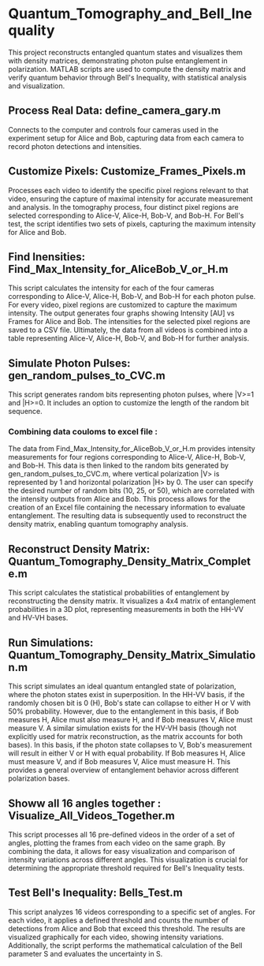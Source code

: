 # Quantum_Tomography_and_Bell_Inequality
This project reconstructs entangled quantum states and visualizes them with density matrices, demonstrating photon pulse entanglement in polarization. MATLAB scripts are used to compute the density matrix and verify quantum behavior through Bell's Inequality, with statistical analysis and visualization.
## Process Real Data: define_camera_gary.m
Connects to the computer and controls four cameras used in the experiment setup for Alice and Bob, capturing data from each camera to record photon detections and intensities.
## Customize Pixels: Customize_Frames_Pixels.m
Processes each video to identify the specific pixel regions relevant to that video, ensuring the capture of maximal intensity for accurate measurement and analysis. In the tomography process, four distinct pixel regions are selected corresponding to Alice-V, Alice-H, Bob-V, and Bob-H. For Bell's test, the script identifies two sets of pixels, capturing the maximum intensity for Alice and Bob.
## Find Inensities: Find_Max_Intensity_for_AliceBob_V_or_H.m
This script calculates the intensity for each of the four cameras corresponding to Alice-V, Alice-H, Bob-V, and Bob-H for each photon pulse. For every video, pixel regions are customized to capture the maximum intensity. The output generates four graphs showing Intensity [AU] vs Frames for Alice and Bob. The intensities for the selected pixel regions are saved to a CSV file. Ultimately, the data from all videos is combined into a table representing Alice-V, Alice-H, Bob-V, and Bob-H for further analysis.
## Simulate Photon Pulses: gen_random_pulses_to_CVC.m
This script generates random bits representing photon pulses, where |V>=1 and |H>=0. It includes an option to customize the length of the random bit sequence.
### Combining data couloms to excel file :
The data from Find_Max_Intensity_for_AliceBob_V_or_H.m provides intensity measurements for four regions corresponding to Alice-V, Alice-H, Bob-V, and Bob-H. This data is then linked to the random bits generated by gen_random_pulses_to_CVC.m, where vertical polarization |V> is represented by 1 and horizontal polarization |H> by 0. The user can specify the desired number of random bits (10, 25, or 50), which are correlated with the intensity outputs from Alice and Bob. This process allows for the creation of an Excel file containing the necessary information to evaluate entanglement. The resulting data is subsequently used to reconstruct the density matrix, enabling quantum tomography analysis.
## Reconstruct Density Matrix: Quantum_Tomography_Density_Matrix_Complete.m
This script calculates the statistical probabilities of entanglement by reconstructing the density matrix. It visualizes a 4x4 matrix of entanglement probabilities in a 3D plot, representing measurements in both the HH-VV and HV-VH bases.
## Run Simulations: Quantum_Tomography_Density_Matrix_Simulation.m
This script simulates an ideal quantum entangled state of polarization, where the photon states exist in superposition. In the HH-VV basis, if the randomly chosen bit is 0 (H), Bob's state can collapse to either H or V with 50% probability. However, due to the entanglement in this basis, if Bob measures H, Alice must also measure H, and if Bob measures V, Alice must measure V.
A similar simulation exists for the HV-VH basis (though not explicitly used for matrix reconstruction, as the matrix accounts for both bases). In this basis, if the photon state collapses to V, Bob's measurement will result in either V or H with equal probability. If Bob measures H, Alice must measure V, and if Bob measures V, Alice must measure H. This provides a general overview of entanglement behavior across different polarization bases.
## Showw all 16 angles together : Visualize_All_Videos_Together.m
This script processes all 16 pre-defined videos in the order of a set of angles, plotting the frames from each video on the same graph. By combining the data, it allows for easy visualization and comparison of intensity variations across different angles. This visualization is crucial for determining the appropriate threshold required for Bell's Inequality tests.
## Test Bell's Inequality: Bells_Test.m
This script analyzes 16 videos corresponding to a specific set of angles. For each video, it applies a defined threshold and counts the number of detections from Alice and Bob that exceed this threshold. The results are visualized graphically for each video, showing intensity variations. Additionally, the script performs the mathematical calculation of the Bell parameter S and evaluates the uncertainty in S. 
